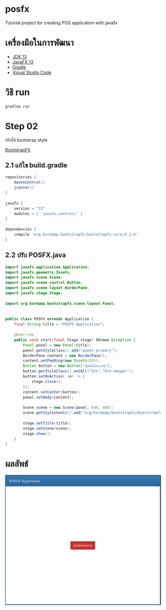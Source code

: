 # posfx

Tutorial project for creating POS application with javafx

# เครื่องมือในการพัฒนา

- [JDK 13](http://jdk.java.net/13/)
- [JavaFX 13](https://openjfx.io/)
- [Gradle](https://gradle.org/)
- [Visual Studio Code](https://code.visualstudio.com/Download)


# วิธี run

```sh
gradlew run
```

# Step 02

ปรับใช้ bootstrap style

[BootstrapFX](https://github.com/kordamp/bootstrapfx)

## 2.1 แก้ไข build.gradle

```groovy
repositories {
    mavenCentral()
    jcenter()
}

javafx {
    version = "13"
    modules = [ 'javafx.controls' ]
}

dependencies {
    compile 'org.kordamp.bootstrapfx:bootstrapfx-core:0.2.4'
}
```

## 2.2 ปรับ POSFX.java

```java
import javafx.application.Application;
import javafx.geometry.Insets;
import javafx.scene.Scene;
import javafx.scene.control.Button;
import javafx.scene.layout.BorderPane;
import javafx.stage.Stage;

import org.kordamp.bootstrapfx.scene.layout.Panel;


public class POSFX extends Application {
    final String title = "POSFX Application";

    @Override
    public void start(final Stage stage) throws Exception {
        Panel panel = new Panel(title);
        panel.getStyleClass().add("panel-primary");
        BorderPane content = new BorderPane();
        content.setPadding(new Insets(20));
        Button button = new Button("ปุ่มปิดโปรแกรม");
        button.getStyleClass().setAll("btn","btn-danger");
        button.setOnAction( (e) -> {
            stage.close();
        });
        content.setCenter(button);
        panel.setBody(content);

        Scene scene = new Scene(panel, 640, 480);
        scene.getStylesheets().add("org/kordamp/bootstrapfx/bootstrapfx.css");

        stage.setTitle(title);
        stage.setScene(scene);
        stage.show();
    }
}
```

# ผลลัพธ์

![screenshot](./screenshots/step-02.png)
